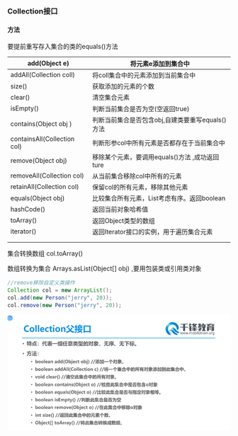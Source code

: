 ### Collection接口

#### 方法

要提前重写存入集合的类的equals()方法

| add(Object e)               | 将元素e添加到集合中                              |
| --------------------------- | ------------------------------------------------ |
| addAll(Collection coll)     | 将coll集合中的元素添加到当前集合中               |
| size()                      | 获取添加的元素的个数                             |
| clear()                     | 清空集合元素                                     |
| isEmpty()                   | 判断当前集合是否为空(空返回true)                 |
| contains(Object obj )       | 判断当前集合是否包含obj,自建类要重写equals()方法 |
| containsAll(Collection col) | 判断形参col中所有元素是否都存在于当前集合中      |
| remove(Object obj)          | 移除某个元素，要调用equals()方法 ,成功返回ture   |
| removeAll(Collection col)   | 从当前集合移除col中所有的元素                    |
| retainAll(Collection col)   | 保留col的所有元素，移除其他元素                  |
| equals(Object obj)          | 比较集合所有元素，List考虑有序。返回boolean      |
| hashCode()                  | 返回当前对象哈希值                               |
| toArray()                   | 返回Object类型的数组                             |
| iterator()                  | 返回Iterator接口的实例，用于遍历集合元素         |
|                             |                                                  |
|                             |                                                  |

集合转换数组			col.toArray()

数组转换为集合		Arrays.asList(Object[] obj) ,要用包装类或引用类对象 

```java
//remove移除自定义类操作
Collection col = new ArrayList();
col.add(new Person("jerry", 20));
col.remove(new Person("jerry", 20));
```





![2.Collection抽象方法](图片/2.Collection抽象方法.png)